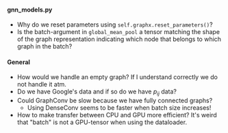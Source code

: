 #### gnn_models.py
* Why do we reset parameters using `self.graphx.reset_parameters()`? 
* Is the batch-argument in `global_mean_pool` a tensor matching the shape of the graph representation indicating which node that belongs to which graph in the batch?


#### General
* How would we handle an empty graph? If I understand correctly we do not handle it atm.
* Do we have Google's data and if so do we have $p_{ij}$ data?
* Could GraphConv be slow because we have fully connected graphs?
  * Using DenseConv seems to be faster when batch size increases!
* How to make transfer between CPU and GPU more efficient? It's weird that "batch" is not a GPU-tensor when using the dataloader.
